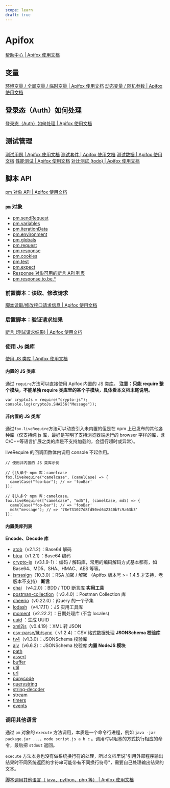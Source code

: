 ```yaml
---
scope: learn
draft: true
---
```

# Apifox
[帮助中心 | Apifox 使用文档](https://www.apifox.cn/help/)

## 变量
[环境变量 / 全局变量 / 临时变量 | Apifox 使用文档](https://www.apifox.cn/help/app/api-manage/variables/#%E5%BF%AB%E9%80%9F%E4%B8%8A%E6%89%8B)
[动态变量 / 随机参数 | Apifox 使用文档](https://www.apifox.cn/help/app/api-manage/dynamic-variables/#%E6%93%8D%E4%BD%9C%E8%AF%B4%E6%98%8E)


## 登录态（Auth）如何处理
[登录态（Auth）如何处理 | Apifox 使用文档](https://www.apifox.cn/help/app/best-practices/auth/#%E5%B8%B8%E8%A7%81%E5%A4%84%E7%90%86%E6%96%B9%E5%BC%8F)

## 测试管理

[测试用例 | Apifox 使用文档](https://www.apifox.cn/help/app/test-manage/test-case/#%E6%96%B0%E5%BB%BA%E6%B5%8B%E8%AF%95%E7%94%A8%E4%BE%8B)
[测试套件 | Apifox 使用文档](https://www.apifox.cn/help/app/test-manage/test-suite/)
[测试数据 | Apifox 使用文档](https://www.apifox.cn/help/app/test-manage/test-data/)
[性能测试 | Apifox 使用文档](https://www.apifox.cn/help/app/test-manage/performance-test/)
[对比测试 (todo) | Apifox 使用文档](https://www.apifox.cn/help/app/test-manage/compare-test/)

## 脚本 API
[pm 对象 API | Apifox 使用文档](https://www.apifox.cn/help/app/scripts/api-references/pm-reference/#pm-sendrequest)

### `pm` 对象
-   [pm.sendRequest](https://www.apifox.cn/help/app/scripts/api-references/pm-reference/#pm-sendrequest)
-   [pm.variables](https://www.apifox.cn/help/app/scripts/api-references/pm-reference/#pm-variables)
-   [pm.iterationData](https://www.apifox.cn/help/app/scripts/api-references/pm-reference/#pm-iterationdata)
-   [pm.environment](https://www.apifox.cn/help/app/scripts/api-references/pm-reference/#pm-environment)
-   [pm.globals](https://www.apifox.cn/help/app/scripts/api-references/pm-reference/#pm-globals)
-   [pm.request](https://www.apifox.cn/help/app/scripts/api-references/pm-reference/#pm-request)
-   [pm.response](https://www.apifox.cn/help/app/scripts/api-references/pm-reference/#pm-response)
-   [pm.cookies](https://www.apifox.cn/help/app/scripts/api-references/pm-reference/#pm-cookies)
-   [pm.test](https://www.apifox.cn/help/app/scripts/api-references/pm-reference/#pm-test)
-   [pm.expect](https://www.apifox.cn/help/app/scripts/api-references/pm-reference/#pm-expect)
-   [Response 对象可用的断言 API 列表](https://www.apifox.cn/help/app/scripts/api-references/pm-reference/#response-%E5%AF%B9%E8%B1%A1%E5%8F%AF%E7%94%A8%E7%9A%84%E6%96%AD%E8%A8%80-api-%E5%88%97%E8%A1%A8)
-   [pm.response.to.be.*](https://www.apifox.cn/help/app/scripts/api-references/pm-reference/#pm-response-to-be)


### 前置脚本：读取、修改请求
[脚本读取/修改接口请求信息 | Apifox 使用文档](https://www.apifox.cn/help/app/scripts/examples/request-handle/#url-%E7%9B%B8%E5%85%B3%E4%BF%A1%E6%81%AF)

### 后置脚本：验证请求结果
[断言 (测试请求结果) | Apifox 使用文档](https://www.apifox.cn/help/app/scripts/examples/tests/#%E4%BD%BF%E7%94%A8%E7%A4%BA%E4%BE%8B)

### 使用 Js 类库
[使用 JS 类库 | Apifox 使用文档](https://www.apifox.cn/help/app/scripts/api-references/library-reference/#%E4%BD%BF%E7%94%A8%E6%96%B9%E5%BC%8F)
#### 内置的 JS 类库

通过 `require`方法可以直接使用 Apifox 内置的 JS 类库。
**注意：只能 require 整个模块，不能单独 require 类库里的某个子模块，具体看本文档末尾说明。**

```
var cryptoJs = require("crypto-js");
console.log(cryptoJs.SHA256("Message"));
```

#### 非内置的 JS 类库`

通过`fox.liveRequire`方法可以动态引入未内置的但是在 npm 上已发布的其他各种库（仅支持纯 js 库，最好是写明了支持浏览器端运行的 browser 字样的库，含 C/C++等语言扩展之类的库是不支持加载的，会运行超时或异常）。

liveRequire 的回调函数体内调用 console 不起作用。

```
// 使用非内置的 JS 类库示例

// 引入单个 npm 库：camelcase
fox.liveRequire("camelcase", (camelCase) => {
  camelCase("foo-bar"); // => 'fooBar'
});

// 引入多个 npm 库：camelcase，
fox.liveRequire(["camelcase", "md5"], (camelCase, md5) => {
  camelCase("foo-bar"); // => 'fooBar'
  md5("message"); // => '78e731027d8fd50ed642340b7c9a63b3'
});
```
#### 内置类库列表

**Encode、Decode 库**
-   [atob](https://www.npmjs.com/package/atob)（v2.1.2）：Base64 解码
-   [btoa](https://www.npmjs.com/package/btoa)（v1.2.1）：Base64 编码
-   [crypto-js](https://www.npmjs.com/package/crypto-js)（v3.1.9-1）：编码 / 解码库，常用的编码解码方式基本都有，如 Base64、MD5、SHA、HMAC、AES 等等。
-   [jsrsasign](https://www.npmjs.com/package/jsrsasign)（10.3.0）：RSA 加密 / 解密 （Apifox 版本号 >= 1.4.5 才支持，老版本不支持）
**断言**
-   [chai](http://chaijs.com/) （v4.2.0）：BDD / TDD 断言库
**实用工具**
-   [postman-collection](http://www.postmanlabs.com/postman-collection/)（ v3.4.0）：Postman Collection 库
-   [cheerio](https://cheerio.js.org/)（v0.22.0）：jQuery 的一个子集
-   [lodash](https://lodash.com/) （v4.17.11）：JS 实用工具库
-   [moment](http://momentjs.com/docs/)（v2.22.2）：日期处理库 (不含 locales)
-   [uuid](https://www.npmjs.com/package/uuid) ：生成 UUID
-   [xml2js](https://www.npmjs.com/package/xml2js)（v0.4.19）：XML 转 JSON
-   [csv-parse/lib/sync](https://csv.js.org/parse/api/sync/)（ v1.2.4）：CSV 格式数据处理
**JSONSchema 校验库**
-   [tv4](https://github.com/geraintluff/tv4)（v1.3.0）：JSONSchema 校验库
-   [ajv](https://www.npmjs.com/package/ajv)（v6.6.2）：JSONSchema 校验库
**内置 NodeJS 模块**
-   [path](https://nodejs.org/api/path.html)
-   [assert](https://nodejs.org/api/assert.html)
-   [buffer](https://nodejs.org/api/buffer.html)
-   [util](https://nodejs.org/api/util.html)
-   [url](https://nodejs.org/api/url.html)
-   [punycode](https://nodejs.org/api/punycode.html)
-   [querystring](https://nodejs.org/api/querystring.html)
-   [string-decoder](https://nodejs.org/api/string_decoder.html)
-   [stream](https://nodejs.org/api/stream.html)
-   [timers](https://nodejs.org/api/timers.html)
-   [events](https://nodejs.org/api/events.html)
### 调用其他语言
通过 `pm` 对象的 `execute` 方法调用，本质是一个命令行进程，例如 `java -jar package.jar ...`、`node script.js a b c` 。调用时以阻塞的方式执行相应的命令，最后把 `stdout` 返回。

`execute` 方法本身也没有做系统换行符的处理，所以文档里说"引用外部程序输出结果时不同系统返回的字符串可能带有不同换行符号"，需要自己处理输出结果的文本。

[脚本调用其他语言（ java、python、php 等） | Apifox 使用文档](https://www.apifox.cn/help/app/scripts/api-references/external-programs/#%E4%BD%BF%E7%94%A8%E6%96%B9%E6%B3%95)

